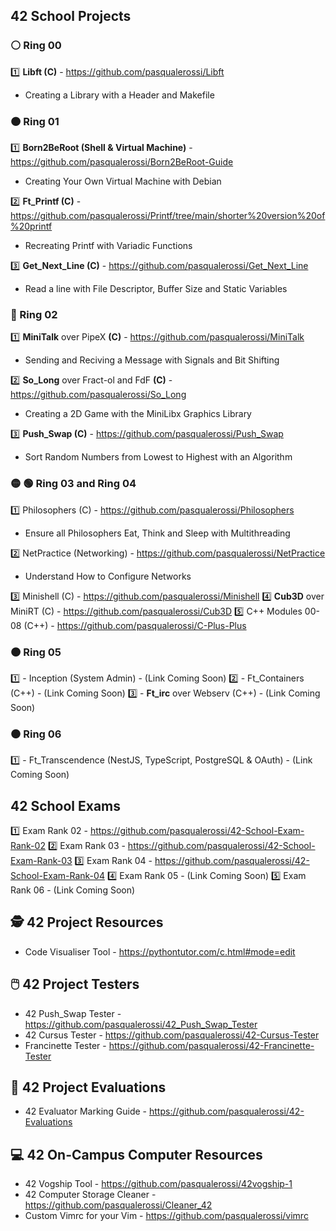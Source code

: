 ## 42 School Projects

### ⚪ Ring 00
1️⃣ **Libft (C)** - https://github.com/pasqualerossi/Libft
  * Creating a Library with a Header and Makefile

### 🟠 Ring 01
1️⃣ **Born2BeRoot (Shell & Virtual Machine)** - https://github.com/pasqualerossi/Born2BeRoot-Guide
  * Creating Your Own Virtual Machine with Debian

2️⃣ **Ft_Printf (C)** - https://github.com/pasqualerossi/Printf/tree/main/shorter%20version%20of%20printf
  * Recreating Printf with Variadic Functions

3️⃣ **Get_Next_Line (C)** - https://github.com/pasqualerossi/Get_Next_Line 
  * Read a line with File Descriptor, Buffer Size and Static Variables

### 🔵 Ring 02
1️⃣ **MiniTalk** over PipeX **(C)** - https://github.com/pasqualerossi/MiniTalk
  * Sending and Reciving a Message with Signals and Bit Shifting

2️⃣ **So_Long** over Fract-ol and FdF **(C)** - https://github.com/pasqualerossi/So_Long
  * Creating a 2D Game with the MiniLibx Graphics Library

3️⃣ **Push_Swap (C)** - https://github.com/pasqualerossi/Push_Swap
  * Sort Random Numbers from Lowest to Highest with an Algorithm

### 🟡 🟢 Ring 03 and Ring 04
1️⃣ Philosophers (C) - https://github.com/pasqualerossi/Philosophers
  * Ensure all Philosophers Eat, Think and Sleep with Multithreading

2️⃣ NetPractice (Networking) - https://github.com/pasqualerossi/NetPractice
  * Understand How to Configure Networks 

3️⃣ Minishell (C) - https://github.com/pasqualerossi/Minishell
4️⃣ **Cub3D** over MiniRT (C) - https://github.com/pasqualerossi/Cub3D
5️⃣ C++ Modules 00-08 (C++) - https://github.com/pasqualerossi/C-Plus-Plus

### 🟤 Ring 05
1️⃣ - Inception (System Admin) - (Link Coming Soon) 
2️⃣ - Ft_Containers (C++) - (Link Coming Soon) 
3️⃣ - **Ft_irc** over Webserv (C++) - (Link Coming Soon) 

### ⚫ Ring 06
1️⃣ - Ft_Transcendence (NestJS, TypeScript, PostgreSQL & OAuth) - (Link Coming Soon) 

## 42 School Exams

1️⃣ Exam Rank 02 - https://github.com/pasqualerossi/42-School-Exam-Rank-02
2️⃣ Exam Rank 03 - https://github.com/pasqualerossi/42-School-Exam-Rank-03 
3️⃣ Exam Rank 04 - https://github.com/pasqualerossi/42-School-Exam-Rank-04
4️⃣ Exam Rank 05 - (Link Coming Soon) 
5️⃣ Exam Rank 06 - (Link Coming Soon) 

## 🕵️ 42 Project Resources

- Code Visualiser Tool - https://pythontutor.com/c.html#mode=edit

## 🖱️ 42 Project Testers

- 42 Push_Swap Tester - https://github.com/pasqualerossi/42_Push_Swap_Tester
- 42 Cursus Tester - https://github.com/pasqualerossi/42-Cursus-Tester
- Francinette Tester - https://github.com/pasqualerossi/42-Francinette-Tester

## 👮 42 Project Evaluations

- 42 Evaluator Marking Guide - https://github.com/pasqualerossi/42-Evaluations

## 💻 42 On-Campus Computer Resources

- 42 Vogship Tool - https://github.com/pasqualerossi/42vogship-1
- 42 Computer Storage Cleaner - https://github.com/pasqualerossi/Cleaner_42
- Custom Vimrc for your Vim - https://github.com/pasqualerossi/vimrc
